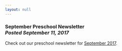 ```yaml
---
layout: null
---
```


<h3 class="ui header">
  September Preschool Newsletter
  <div class="sub header">
    <i>Posted September 11, 2017</i>
  </div>
</h3>

Check out our preschool newsletter for
<a href="{{ site.baseurl }}/assets/newsletters/COH September 2017 Newsletter.pdf">September 2017</a>.
